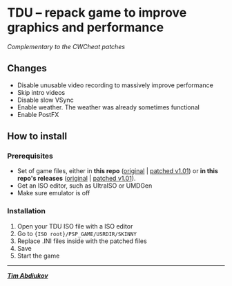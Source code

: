 # TDU – repack game to improve graphics and performance
*Complementary to the CWCheat patches*

## Changes

* Disable unusable video recording to massively improve performance
* Skip intro videos
* Disable slow VSync
* Enable weather. The weather was already sometimes functional
* Enable PostFX

## How to install

### Prerequisites

* Set of game files, either in **this repo** ([original](./TDU-original) | [patched v1.01](./TDU-patched-v1.01)) or **in this repo's releases** ([original](https://github.com/TAbdiukov/PPSSPP-patches/releases/tag/TDU-original) | [patched v1.01](https://github.com/TAbdiukov/PPSSPP-patches/releases/tag/TDU-patched-v1.01)).
* Get an ISO editor, such as UltraISO or UMDGen
* Make sure emulator is off

### Installation
1. Open your TDU ISO file with a ISO editor
2. Go to `{ISO root}/PSP_GAME/USRDIR/SKINNY`
3. Replace .INI files inside with the patched files
4. Save
5. Start the game
 
---------------------------------

***[Tim Abdiukov](https://github.com/TAbdiukov)***
